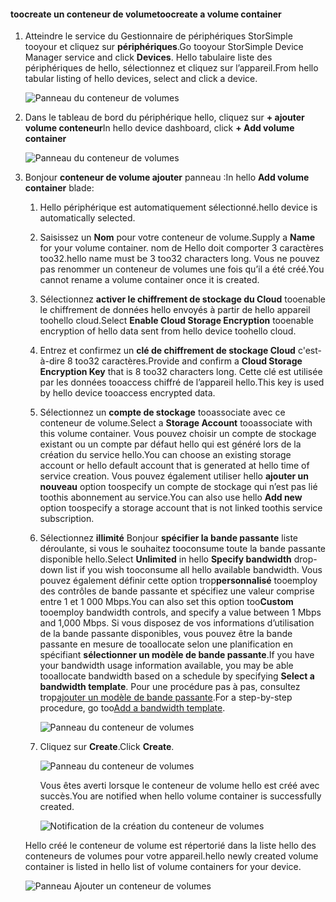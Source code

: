 <!--author=alkohli last changed: 06/22/17-->

#### <a name="toocreate-a-volume-container"></a><span data-ttu-id="8edca-101">toocreate un conteneur de volume</span><span class="sxs-lookup"><span data-stu-id="8edca-101">toocreate a volume container</span></span>
1. <span data-ttu-id="8edca-102">Atteindre le service du Gestionnaire de périphériques StorSimple tooyour et cliquez sur **périphériques**.</span><span class="sxs-lookup"><span data-stu-id="8edca-102">Go tooyour StorSimple Device Manager service and click **Devices**.</span></span> <span data-ttu-id="8edca-103">Hello tabulaire liste des périphériques de hello, sélectionnez et cliquez sur l’appareil.</span><span class="sxs-lookup"><span data-stu-id="8edca-103">From hello tabular listing of hello devices, select and click a device.</span></span> 

    ![Panneau du conteneur de volumes](./media/storsimple-8000-create-volume-container/createvolumecontainer1.png)

2. <span data-ttu-id="8edca-105">Dans le tableau de bord du périphérique hello, cliquez sur **+ ajouter volume conteneur**</span><span class="sxs-lookup"><span data-stu-id="8edca-105">In hello device dashboard, click **+ Add volume container**</span></span>

    ![Panneau du conteneur de volumes](./media/storsimple-8000-create-volume-container/createvolumecontainer2.png)

3. <span data-ttu-id="8edca-107">Bonjour **conteneur de volume ajouter** panneau :</span><span class="sxs-lookup"><span data-stu-id="8edca-107">In hello **Add volume container** blade:</span></span>
   
   1. <span data-ttu-id="8edca-108">Hello périphérique est automatiquement sélectionné.</span><span class="sxs-lookup"><span data-stu-id="8edca-108">hello device is automatically selected.</span></span>
   2. <span data-ttu-id="8edca-109">Saisissez un **Nom** pour votre conteneur de volume.</span><span class="sxs-lookup"><span data-stu-id="8edca-109">Supply a **Name** for your volume container.</span></span> <span data-ttu-id="8edca-110">nom de Hello doit comporter 3 caractères too32.</span><span class="sxs-lookup"><span data-stu-id="8edca-110">hello name must be 3 too32 characters long.</span></span> <span data-ttu-id="8edca-111">Vous ne pouvez pas renommer un conteneur de volumes une fois qu’il a été créé.</span><span class="sxs-lookup"><span data-stu-id="8edca-111">You cannot rename a volume container once it is created.</span></span>
   3. <span data-ttu-id="8edca-112">Sélectionnez **activer le chiffrement de stockage du Cloud** tooenable le chiffrement de données hello envoyés à partir de hello appareil toohello cloud.</span><span class="sxs-lookup"><span data-stu-id="8edca-112">Select **Enable Cloud Storage Encryption** tooenable encryption of hello data sent from hello device toohello cloud.</span></span>
   4. <span data-ttu-id="8edca-113">Entrez et confirmez un **clé de chiffrement de stockage Cloud** c'est-à-dire 8 too32 caractères.</span><span class="sxs-lookup"><span data-stu-id="8edca-113">Provide and confirm a **Cloud Storage Encryption Key** that is 8 too32 characters long.</span></span> <span data-ttu-id="8edca-114">Cette clé est utilisée par les données tooaccess chiffré de l’appareil hello.</span><span class="sxs-lookup"><span data-stu-id="8edca-114">This key is used by hello device tooaccess encrypted data.</span></span>
   5. <span data-ttu-id="8edca-115">Sélectionnez un **compte de stockage** tooassociate avec ce conteneur de volume.</span><span class="sxs-lookup"><span data-stu-id="8edca-115">Select a **Storage Account** tooassociate with this volume container.</span></span> <span data-ttu-id="8edca-116">Vous pouvez choisir un compte de stockage existant ou un compte par défaut hello qui est généré lors de la création du service hello.</span><span class="sxs-lookup"><span data-stu-id="8edca-116">You can choose an existing storage account or hello default account that is generated at hello time of service creation.</span></span> <span data-ttu-id="8edca-117">Vous pouvez également utiliser hello **ajouter un nouveau** option toospecify un compte de stockage qui n’est pas lié toothis abonnement au service.</span><span class="sxs-lookup"><span data-stu-id="8edca-117">You can also use hello **Add new** option toospecify a storage account that is not linked toothis service subscription.</span></span>
   6. <span data-ttu-id="8edca-118">Sélectionnez **illimité** Bonjour **spécifier la bande passante** liste déroulante, si vous le souhaitez tooconsume toute la bande passante disponible hello.</span><span class="sxs-lookup"><span data-stu-id="8edca-118">Select **Unlimited** in hello **Specify bandwidth** drop-down list if you wish tooconsume all hello available bandwidth.</span></span> <span data-ttu-id="8edca-119">Vous pouvez également définir cette option trop**personnalisé** tooemploy des contrôles de bande passante et spécifiez une valeur comprise entre 1 et 1 000 Mbps.</span><span class="sxs-lookup"><span data-stu-id="8edca-119">You can also set this option too**Custom** tooemploy bandwidth controls, and specify a value between 1 Mbps and 1,000 Mbps.</span></span>
      <span data-ttu-id="8edca-120">Si vous disposez de vos informations d’utilisation de la bande passante disponibles, vous pouvez être la bande passante en mesure de tooallocate selon une planification en spécifiant **sélectionner un modèle de bande passante**.</span><span class="sxs-lookup"><span data-stu-id="8edca-120">If you have your bandwidth usage information available, you may be able tooallocate bandwidth based on a schedule by specifying **Select a bandwidth template**.</span></span> <span data-ttu-id="8edca-121">Pour une procédure pas à pas, consultez trop[ajouter un modèle de bande passante](../articles/storsimple/storsimple-8000-manage-bandwidth-templates.md#add-a-bandwidth-template).</span><span class="sxs-lookup"><span data-stu-id="8edca-121">For a step-by-step procedure, go too[Add a bandwidth template](../articles/storsimple/storsimple-8000-manage-bandwidth-templates.md#add-a-bandwidth-template).</span></span>

      ![Panneau du conteneur de volumes](./media/storsimple-8000-create-volume-container/createvolumecontainer6b.png)
   7. <span data-ttu-id="8edca-123">Cliquez sur **Create**.</span><span class="sxs-lookup"><span data-stu-id="8edca-123">Click **Create**.</span></span>

        ![Panneau du conteneur de volumes](./media/storsimple-8000-create-volume-container/createvolumecontainer6.png)
   
       <span data-ttu-id="8edca-125">Vous êtes averti lorsque le conteneur de volume hello est créé avec succès.</span><span class="sxs-lookup"><span data-stu-id="8edca-125">You are notified when hello volume container is successfully created.</span></span>

       ![Notification de la création du conteneur de volumes](./media/storsimple-8000-create-volume-container/createvolumecontainer8.png)

   <span data-ttu-id="8edca-127">Hello créé le conteneur de volume est répertorié dans la liste hello des conteneurs de volumes pour votre appareil.</span><span class="sxs-lookup"><span data-stu-id="8edca-127">hello newly created volume container is listed in hello list of volume containers for your device.</span></span>

   ![Panneau Ajouter un conteneur de volumes](./media/storsimple-8000-create-volume-container/createvolumecontainer9.png)


